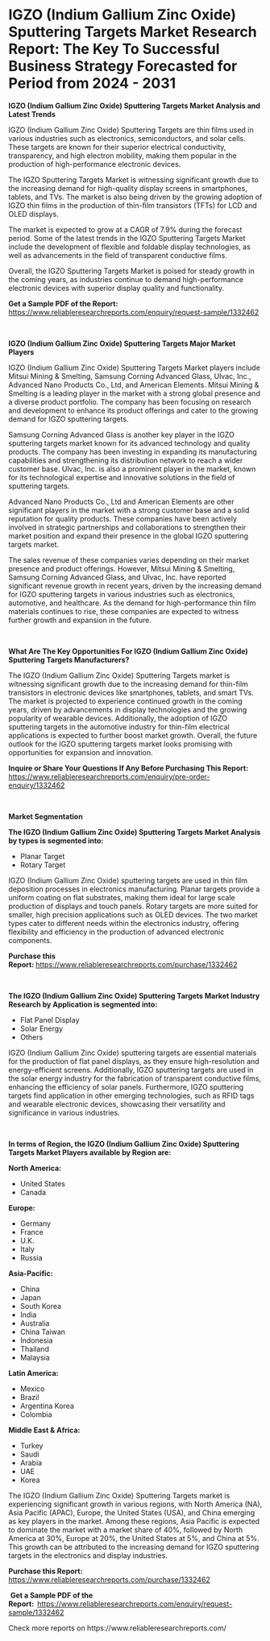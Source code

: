 <p><h1>IGZO (Indium Gallium Zinc Oxide) Sputtering Targets Market Research Report: The Key To Successful Business Strategy Forecasted for Period from 2024 - 2031</h1></p><p><strong>IGZO (Indium Gallium Zinc Oxide) Sputtering Targets Market Analysis and Latest Trends</strong></p>
<p><p>IGZO (Indium Gallium Zinc Oxide) Sputtering Targets are thin films used in various industries such as electronics, semiconductors, and solar cells. These targets are known for their superior electrical conductivity, transparency, and high electron mobility, making them popular in the production of high-performance electronic devices.</p><p>The IGZO Sputtering Targets Market is witnessing significant growth due to the increasing demand for high-quality display screens in smartphones, tablets, and TVs. The market is also being driven by the growing adoption of IGZO thin films in the production of thin-film transistors (TFTs) for LCD and OLED displays.</p><p>The market is expected to grow at a CAGR of 7.9% during the forecast period. Some of the latest trends in the IGZO Sputtering Targets Market include the development of flexible and foldable display technologies, as well as advancements in the field of transparent conductive films.</p><p>Overall, the IGZO Sputtering Targets Market is poised for steady growth in the coming years, as industries continue to demand high-performance electronic devices with superior display quality and functionality.</p></p>
<p><strong>Get a Sample PDF of the Report:&nbsp;</strong> <a href="https://www.reliableresearchreports.com/enquiry/request-sample/1332462">https://www.reliableresearchreports.com/enquiry/request-sample/1332462</a></p>
<p>&nbsp;</p>
<p><strong>IGZO (Indium Gallium Zinc Oxide) Sputtering Targets Major Market Players</strong></p>
<p><p>IGZO (Indium Gallium Zinc Oxide) Sputtering Targets Market players include Mitsui Mining & Smelting, Samsung Corning Advanced Glass, Ulvac, Inc., Advanced Nano Products Co., Ltd, and American Elements. Mitsui Mining & Smelting is a leading player in the market with a strong global presence and a diverse product portfolio. The company has been focusing on research and development to enhance its product offerings and cater to the growing demand for IGZO sputtering targets.</p><p>Samsung Corning Advanced Glass is another key player in the IGZO sputtering targets market known for its advanced technology and quality products. The company has been investing in expanding its manufacturing capabilities and strengthening its distribution network to reach a wider customer base. Ulvac, Inc. is also a prominent player in the market, known for its technological expertise and innovative solutions in the field of sputtering targets.</p><p>Advanced Nano Products Co., Ltd and American Elements are other significant players in the market with a strong customer base and a solid reputation for quality products. These companies have been actively involved in strategic partnerships and collaborations to strengthen their market position and expand their presence in the global IGZO sputtering targets market.</p><p>The sales revenue of these companies varies depending on their market presence and product offerings. However, Mitsui Mining & Smelting, Samsung Corning Advanced Glass, and Ulvac, Inc. have reported significant revenue growth in recent years, driven by the increasing demand for IGZO sputtering targets in various industries such as electronics, automotive, and healthcare. As the demand for high-performance thin film materials continues to rise, these companies are expected to witness further growth and expansion in the future.</p></p>
<p>&nbsp;</p>
<p><strong>What Are The Key Opportunities For IGZO (Indium Gallium Zinc Oxide) Sputtering Targets Manufacturers?</strong></p>
<p><p>The IGZO (Indium Gallium Zinc Oxide) Sputtering Targets market is witnessing significant growth due to the increasing demand for thin-film transistors in electronic devices like smartphones, tablets, and smart TVs. The market is projected to experience continued growth in the coming years, driven by advancements in display technologies and the growing popularity of wearable devices. Additionally, the adoption of IGZO sputtering targets in the automotive industry for thin-film electrical applications is expected to further boost market growth. Overall, the future outlook for the IGZO sputtering targets market looks promising with opportunities for expansion and innovation.</p></p>
<p><strong>Inquire or Share Your Questions If Any Before Purchasing This Report:</strong> <a href="https://www.reliableresearchreports.com/enquiry/pre-order-enquiry/1332462">https://www.reliableresearchreports.com/enquiry/pre-order-enquiry/1332462</a></p>
<p>&nbsp;</p>
<p><strong>Market Segmentation</strong></p>
<p><strong>The IGZO (Indium Gallium Zinc Oxide) Sputtering Targets Market Analysis by types is segmented into:</strong></p>
<p><ul><li>Planar Target</li><li>Rotary Target</li></ul></p>
<p><p>IGZO (Indium Gallium Zinc Oxide) sputtering targets are used in thin film deposition processes in electronics manufacturing. Planar targets provide a uniform coating on flat substrates, making them ideal for large scale production of displays and touch panels. Rotary targets are more suited for smaller, high precision applications such as OLED devices. The two market types cater to different needs within the electronics industry, offering flexibility and efficiency in the production of advanced electronic components.</p></p>
<p><strong>Purchase this Report:&nbsp;</strong><a href="https://www.reliableresearchreports.com/purchase/1332462">https://www.reliableresearchreports.com/purchase/1332462</a></p>
<p>&nbsp;</p>
<p><strong>The IGZO (Indium Gallium Zinc Oxide) Sputtering Targets Market Industry Research by Application is segmented into:</strong></p>
<p><ul><li>Flat Panel Display</li><li>Solar Energy</li><li>Others</li></ul></p>
<p><p>IGZO (Indium Gallium Zinc Oxide) sputtering targets are essential materials for the production of flat panel displays, as they ensure high-resolution and energy-efficient screens. Additionally, IGZO sputtering targets are used in the solar energy industry for the fabrication of transparent conductive films, enhancing the efficiency of solar panels. Furthermore, IGZO sputtering targets find application in other emerging technologies, such as RFID tags and wearable electronic devices, showcasing their versatility and significance in various industries.</p></p>
<p>&nbsp;</p>
<p><strong>In terms of Region, the IGZO (Indium Gallium Zinc Oxide) Sputtering Targets Market Players available by Region are:</strong></p>
<p>
    <p> <strong> North America: </strong>
        <ul>
            <li>United States</li>
            <li>Canada</li>
        </ul>
        </p> 
    <p> <strong> Europe: </strong>
        <ul>
            <li>Germany</li>
            <li>France</li>
            <li>U.K.</li>
            <li>Italy</li>
            <li>Russia</li>
        </ul>
        </p> 
    <p> <strong> Asia-Pacific: </strong>
        <ul>
            <li>China</li>
            <li>Japan</li>
            <li>South Korea</li>
            <li>India</li>
            <li>Australia</li>
            <li>China Taiwan</li>
            <li>Indonesia</li>
            <li>Thailand</li>
            <li>Malaysia</li>
        </ul>
        </p> 
    <p> <strong> Latin America: </strong>
        <ul>
            <li>Mexico</li>
            <li>Brazil</li>
            <li>Argentina Korea</li>
            <li>Colombia</li>
        </ul>
        </p> 
    <p> <strong> Middle East & Africa: </strong>
        <ul>
            <li>Turkey</li>
            <li>Saudi</li>
            <li>Arabia</li>
            <li>UAE</li>
            <li>Korea</li>
        </ul>
    </p>
    </p>
<p><p>The IGZO (Indium Gallium Zinc Oxide) Sputtering Targets market is experiencing significant growth in various regions, with North America (NA), Asia Pacific (APAC), Europe, the United States (USA), and China emerging as key players in the market. Among these regions, Asia Pacific is expected to dominate the market with a market share of 40%, followed by North America at 30%, Europe at 20%, the United States at 5%, and China at 5%. This growth can be attributed to the increasing demand for IGZO sputtering targets in the electronics and display industries.</p></p>
<p><strong>Purchase this Report: </strong><a href="https://www.reliableresearchreports.com/purchase/1332462">https://www.reliableresearchreports.com/purchase/1332462</a></p>
<p>&nbsp;<strong>Get a Sample PDF of the Report:&nbsp;&nbsp;</strong><a href="https://www.reliableresearchreports.com/enquiry/request-sample/1332462">https://www.reliableresearchreports.com/enquiry/request-sample/1332462</a></p>
<p><strong></strong></p>
<p>Check more reports on https://www.reliableresearchreports.com/</p>